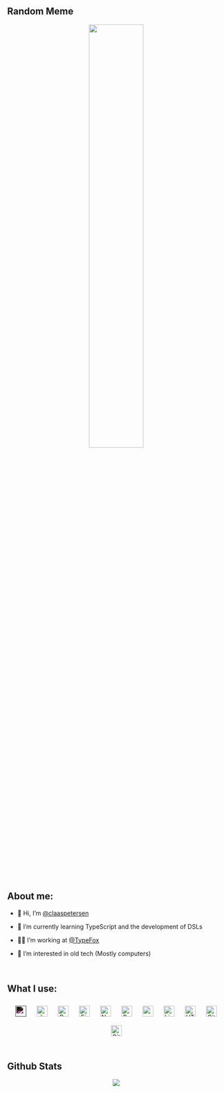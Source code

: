 ## Random Meme  
  

<div align="center">
<img src="https://random-memer.herokuapp.com/" align="center" height="50%" width="50%" />
</div>  
  

<br/>  


## About me:  
- 👋 Hi, I’m [@claaspetersen](https://github.com/claaspetersen)  
  

- 🌱 I’m currently learning TypeScript and the development of DSLs  
  

- 👨‍💻 I’m working at [@TypeFox](https://github.com/TypeFox)  
  

- 💾 I’m interested in old tech (Mostly computers)  
  

<br/>  


## What I use:  
<div align="center">  
  <img style="margin: 10px; filter: invert(1);" src="https://cdn.jsdelivr.net/npm/simple-icons@v6/icons/typescript.svg" alt="TypeScript" height="25" />  
  <img style="margin: 10px" src="https://cdn.jsdelivr.net/npm/simple-icons@v6/icons/javascript.svg" alt="JavaScript" height="25" />  
  <img style="margin: 10px" src="https://cdn.jsdelivr.net/npm/simple-icons@v6/icons/react.svg" alt="React" height="25" />  
  <img style="margin: 10px" src="https://cdn.jsdelivr.net/npm/simple-icons@v6/icons/firebase.svg" alt="Firebase" height="25" />  
  <img style="margin: 10px" src="https://cdn.jsdelivr.net/npm/simple-icons@v6/icons/nodedotjs.svg" alt="Node.js" height="25" />  
  <img style="margin: 10px" src="https://cdn.jsdelivr.net/npm/simple-icons@v6/icons/python.svg" alt="Python" height="25" />
  <img style="margin: 10px" src="https://cdn.jsdelivr.net/npm/simple-icons@v6/icons/apple.svg" alt="macOS" height="25" />
  <img style="margin: 10px" src="https://cdn.jsdelivr.net/npm/simple-icons@v6/icons/linux.svg" alt="Linux" height="25" />  
  <img style="margin: 10px" src="https://cdn.jsdelivr.net/npm/simple-icons@v6/icons/html5.svg" alt="HTML5" height="25" />  
  <img style="margin: 10px" src="https://cdn.jsdelivr.net/npm/simple-icons@v6/icons/git.svg" alt="Git" height="25" />  
  <img style="margin: 10px" src="https://cdn.jsdelivr.net/npm/simple-icons@v6/icons/github.svg" alt="GitHub" height="25" />
</div>  

<br/>  


## Github Stats  
<div align="center"><img src="https://github-readme-stats.vercel.app/api?username=claaspetersen&show_icons=true&count_private=true&hide_border=true&theme=github_dark" align="center" /></div>
<br />


<!---
claaspetersen/claaspetersen is a ✨ special ✨ repository because its `README.md` (this file) appears on your GitHub profile.
You can click the Preview link to take a look at your changes.
--->
